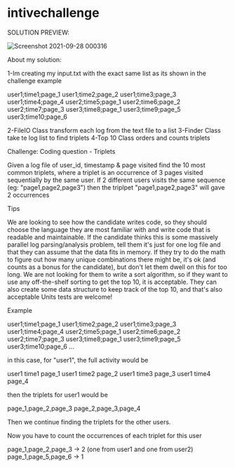 # intivechallenge

SOLUTION PREVIEW:

![Screenshot 2021-09-28 000316](https://user-images.githubusercontent.com/62064327/135017229-8ddc7619-9225-4309-a866-e17b36d45376.png)

About my solution:

1-Im creating my input.txt with the exact same list as its shown in the challenge example

user1;time1;page_1
user1;time2;page_2
user1;time3;page_3
user1;time4;page_4
user2;time5;page_1
user2;time6;page_2
user2;time7;page_3
user3;time8;page_1
user3;time9;page_5
user3;time10;page_6

2-FileIO Class transform each log from the text file to a list
3-Finder Class take te log list to find triplets
4-Top 10 Class orders and counts triplets



Challenge: 
Coding question - Triplets

Given a log file of user_id, timestamp & page visited find the 10 most common triplets, where a triplet is an occurrence of 3 pages visited sequentially by the same user.
If 2 different users visits the same sequence (eg: "page1,page2,page3") then the triplpet "page1,page2,page3" will gave 2 occurrences



Tips

We are looking to see how the candidate writes code, so they should choose the language they are most familiar with and write code that is readable and maintainable.
If the candidate thinks this is some massively parallel log parsing/analysis problem, tell them it's just for one log file and that they can assume that the data fits in memory. If they try to do the math to figure out how many unique combinations there might be, it's ok (and counts as a bonus for the candidate), but don't let them dwell on this for too long.
We are not looking for them to write a sort algorithm, so if they want to use any off-the-shelf sorting to get the top 10, it is acceptable. They can also create some data structure to keep track of the top 10, and that's also acceptable
Units tests are welcome!

Example

user1;time1;page_1
user1;time2;page_2
user1;time3;page_3
user1;time4;page_4
user2;time5;page_1
user2;time6;page_2
user2;time7;page_3
user3;time8;page_1
user3;time9;page_5
user3;time10;page_6
...

in this case, for "user1", the full activity would be

user1 time1 page_1
user1 time2 page_2
user1 time3 page_3
user1 time4 page_4

then the triplets for user1 would be

page_1,page_2,page_3
page_2,page_3,page_4

Then we continue finding the triplets for the other users.

Now you have to count the occurrences of each triplet for this user

page_1,page_2,page_3 -> 2 (one from user1 and one from user2)
page_1,page_5,page_6 -> 1 




